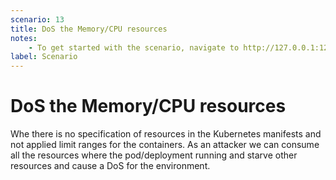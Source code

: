 ```yaml
---
scenario: 13
title: DoS the Memory/CPU resources
notes:
    - To get started with the scenario, navigate to http://127.0.0.1:1236
label: Scenario
---
```


# DoS the Memory/CPU resources

Whe there is no specification of resources in the Kubernetes manifests and not applied limit ranges for the containers. As an attacker we can consume all the resources where the pod/deployment running and starve other resources and cause a DoS for the environment.
